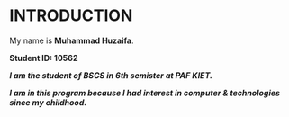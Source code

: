 INTRODUCTION
============

My name is **Muhammad Huzaifa**.

**Student ID: 10562**

***I am the student of BSCS in 6th semister at PAF KIET.***

***I am in this program because I had interest in computer &
technologies since my childhood.***
